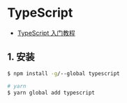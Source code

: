 # TypeScript

- [TypeScript 入门教程](http://ts.xcatliu.com/)

## 1. 安装

```sh
$ npm install -g/--global typescript

# yarn
$ yarn global add typescript
